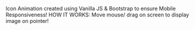 Icon Animation created using Vanilla JS & Bootstrap to ensure
Mobile Responsiveness!
  HOW IT WORKS: 
Move mouse/ drag on screen to display image on pointer!
      
